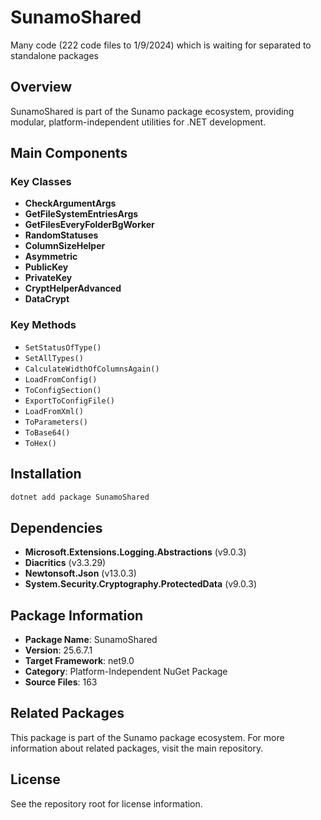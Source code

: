 # SunamoShared

Many code (222 code files to 1/9/2024) which is waiting for separated to standalone packages

## Overview

SunamoShared is part of the Sunamo package ecosystem, providing modular, platform-independent utilities for .NET development.

## Main Components

### Key Classes

- **CheckArgumentArgs**
- **GetFileSystemEntriesArgs**
- **GetFilesEveryFolderBgWorker**
- **RandomStatuses**
- **ColumnSizeHelper**
- **Asymmetric**
- **PublicKey**
- **PrivateKey**
- **CryptHelperAdvanced**
- **DataCrypt**

### Key Methods

- `SetStatusOfType()`
- `SetAllTypes()`
- `CalculateWidthOfColumnsAgain()`
- `LoadFromConfig()`
- `ToConfigSection()`
- `ExportToConfigFile()`
- `LoadFromXml()`
- `ToParameters()`
- `ToBase64()`
- `ToHex()`

## Installation

```bash
dotnet add package SunamoShared
```

## Dependencies

- **Microsoft.Extensions.Logging.Abstractions** (v9.0.3)
- **Diacritics** (v3.3.29)
- **Newtonsoft.Json** (v13.0.3)
- **System.Security.Cryptography.ProtectedData** (v9.0.3)

## Package Information

- **Package Name**: SunamoShared
- **Version**: 25.6.7.1
- **Target Framework**: net9.0
- **Category**: Platform-Independent NuGet Package
- **Source Files**: 163

## Related Packages

This package is part of the Sunamo package ecosystem. For more information about related packages, visit the main repository.

## License

See the repository root for license information.
